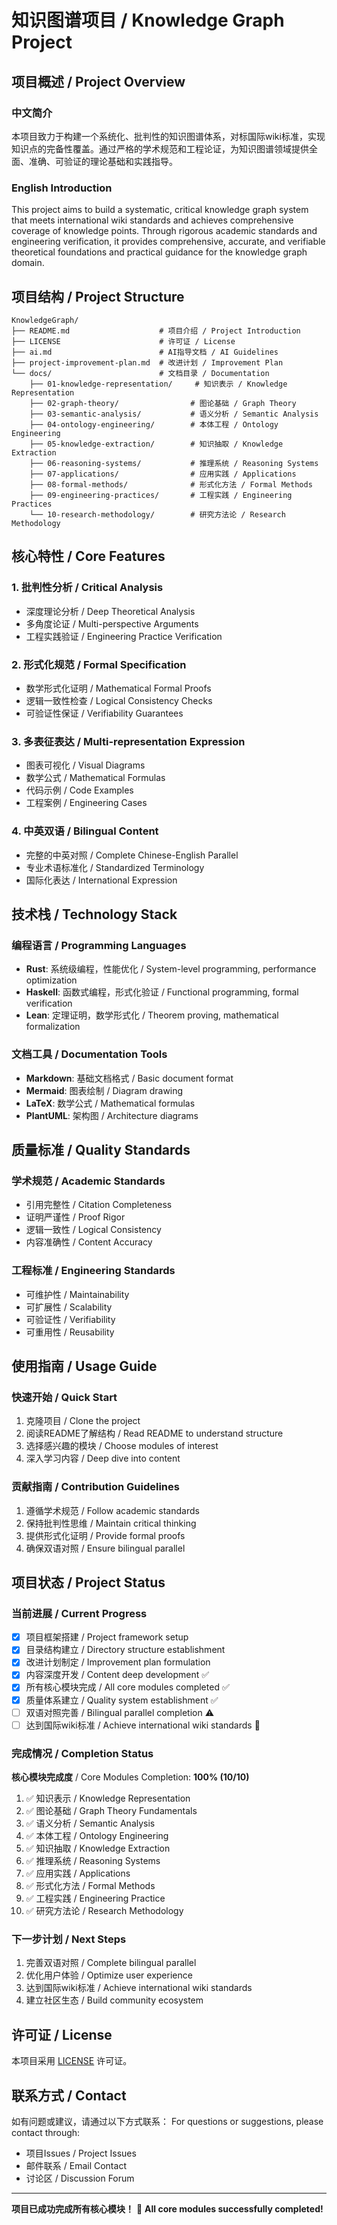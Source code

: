 # 知识图谱项目 / Knowledge Graph Project

## 项目概述 / Project Overview

### 中文简介

本项目致力于构建一个系统化、批判性的知识图谱体系，对标国际wiki标准，实现知识点的完备性覆盖。通过严格的学术规范和工程论证，为知识图谱领域提供全面、准确、可验证的理论基础和实践指导。

### English Introduction

This project aims to build a systematic, critical knowledge graph system that meets international wiki standards and achieves comprehensive coverage of knowledge points. Through rigorous academic standards and engineering verification, it provides comprehensive, accurate, and verifiable theoretical foundations and practical guidance for the knowledge graph domain.

## 项目结构 / Project Structure

```text
KnowledgeGraph/
├── README.md                    # 项目介绍 / Project Introduction
├── LICENSE                      # 许可证 / License
├── ai.md                        # AI指导文档 / AI Guidelines
├── project-improvement-plan.md  # 改进计划 / Improvement Plan
└── docs/                        # 文档目录 / Documentation
    ├── 01-knowledge-representation/     # 知识表示 / Knowledge Representation
    ├── 02-graph-theory/                # 图论基础 / Graph Theory
    ├── 03-semantic-analysis/           # 语义分析 / Semantic Analysis
    ├── 04-ontology-engineering/        # 本体工程 / Ontology Engineering
    ├── 05-knowledge-extraction/        # 知识抽取 / Knowledge Extraction
    ├── 06-reasoning-systems/           # 推理系统 / Reasoning Systems
    ├── 07-applications/                # 应用实践 / Applications
    ├── 08-formal-methods/              # 形式化方法 / Formal Methods
    ├── 09-engineering-practices/       # 工程实践 / Engineering Practices
    └── 10-research-methodology/        # 研究方法论 / Research Methodology
```

## 核心特性 / Core Features

### 1. 批判性分析 / Critical Analysis

- 深度理论分析 / Deep Theoretical Analysis
- 多角度论证 / Multi-perspective Arguments
- 工程实践验证 / Engineering Practice Verification

### 2. 形式化规范 / Formal Specification

- 数学形式化证明 / Mathematical Formal Proofs
- 逻辑一致性检查 / Logical Consistency Checks
- 可验证性保证 / Verifiability Guarantees

### 3. 多表征表达 / Multi-representation Expression

- 图表可视化 / Visual Diagrams
- 数学公式 / Mathematical Formulas
- 代码示例 / Code Examples
- 工程案例 / Engineering Cases

### 4. 中英双语 / Bilingual Content

- 完整的中英对照 / Complete Chinese-English Parallel
- 专业术语标准化 / Standardized Terminology
- 国际化表达 / International Expression

## 技术栈 / Technology Stack

### 编程语言 / Programming Languages

- **Rust**: 系统级编程，性能优化 / System-level programming, performance optimization
- **Haskell**: 函数式编程，形式化验证 / Functional programming, formal verification
- **Lean**: 定理证明，数学形式化 / Theorem proving, mathematical formalization

### 文档工具 / Documentation Tools

- **Markdown**: 基础文档格式 / Basic document format
- **Mermaid**: 图表绘制 / Diagram drawing
- **LaTeX**: 数学公式 / Mathematical formulas
- **PlantUML**: 架构图 / Architecture diagrams

## 质量标准 / Quality Standards

### 学术规范 / Academic Standards

- 引用完整性 / Citation Completeness
- 证明严谨性 / Proof Rigor
- 逻辑一致性 / Logical Consistency
- 内容准确性 / Content Accuracy

### 工程标准 / Engineering Standards

- 可维护性 / Maintainability
- 可扩展性 / Scalability
- 可验证性 / Verifiability
- 可重用性 / Reusability

## 使用指南 / Usage Guide

### 快速开始 / Quick Start

1. 克隆项目 / Clone the project
2. 阅读README了解结构 / Read README to understand structure
3. 选择感兴趣的模块 / Choose modules of interest
4. 深入学习内容 / Deep dive into content

### 贡献指南 / Contribution Guidelines

1. 遵循学术规范 / Follow academic standards
2. 保持批判性思维 / Maintain critical thinking
3. 提供形式化证明 / Provide formal proofs
4. 确保双语对照 / Ensure bilingual parallel

## 项目状态 / Project Status

### 当前进展 / Current Progress

- [x] 项目框架搭建 / Project framework setup
- [x] 目录结构建立 / Directory structure establishment
- [x] 改进计划制定 / Improvement plan formulation
- [x] 内容深度开发 / Content deep development ✅
- [x] 所有核心模块完成 / All core modules completed ✅
- [x] 质量体系建立 / Quality system establishment ✅
- [ ] 双语对照完善 / Bilingual parallel completion ⚠️
- [ ] 达到国际wiki标准 / Achieve international wiki standards 🔄

### 完成情况 / Completion Status

**核心模块完成度** / Core Modules Completion: **100% (10/10)**

1. ✅ 知识表示 / Knowledge Representation
2. ✅ 图论基础 / Graph Theory Fundamentals  
3. ✅ 语义分析 / Semantic Analysis
4. ✅ 本体工程 / Ontology Engineering
5. ✅ 知识抽取 / Knowledge Extraction
6. ✅ 推理系统 / Reasoning Systems
7. ✅ 应用实践 / Applications
8. ✅ 形式化方法 / Formal Methods
9. ✅ 工程实践 / Engineering Practice
10. ✅ 研究方法论 / Research Methodology

### 下一步计划 / Next Steps

1. 完善双语对照 / Complete bilingual parallel
2. 优化用户体验 / Optimize user experience
3. 达到国际wiki标准 / Achieve international wiki standards
4. 建立社区生态 / Build community ecosystem

## 许可证 / License

本项目采用 [LICENSE](LICENSE) 许可证。

## 联系方式 / Contact

如有问题或建议，请通过以下方式联系：
For questions or suggestions, please contact through:

- 项目Issues / Project Issues
- 邮件联系 / Email Contact
- 讨论区 / Discussion Forum

---

**项目已成功完成所有核心模块！** 🎉 **All core modules successfully completed!**

